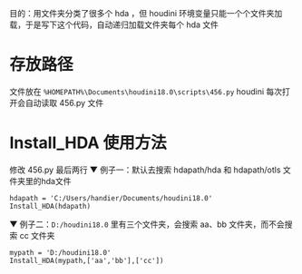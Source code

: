 目的：用文件夹分类了很多个 hda ，但 houdini 环境变量只能一个个文件夹加载，于是写下这个代码，自动递归加载文件夹每个 hda 文件

# 存放路径
文件放在 `%HOMEPATH%\Documents\houdini18.0\scripts\456.py`
houdini 每次打开会自动读取 456.py 文件

# Install_HDA 使用方法
修改 456.py 最后两行
▼ 例子一：默认去搜索 hdapath/hda 和 hdapath/otls 文件夹里的hda文件
```
hdapath = 'C:/Users/handier/Documents/houdini18.0'
Install_HDA(hdapath)
```

▼ 例子二：`D:/houdini18.0` 里有三个文件夹，会搜索 aa、bb 文件夹，而不会搜索 cc 文件夹
```
mypath = 'D:/houdini18.0'
Install_HDA(mypath,['aa','bb'],['cc'])
```
